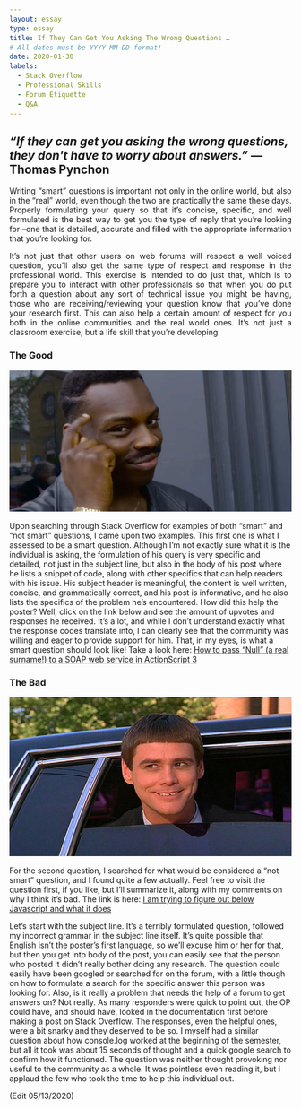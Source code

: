 ```yaml
---
layout: essay
type: essay
title: If They Can Get You Asking The Wrong Questions … 
# All dates must be YYYY-MM-DD format!
date: 2020-01-30
labels:
  - Stack Overflow
  - Professional Skills
  - Forum Etiquette 
  - Q&A
---
```


## *“If they can get you asking the wrong questions, they don't have to worry about answers.”* **― Thomas Pynchon**

<div style="text-align: justify">
Writing “smart” questions is important not only in the online world, but also in the “real” world, even though the two are practically the same these days. Properly formulating your query so that it’s concise, specific, and well formulated is the best way to get you the type of reply that you’re looking for –one that is detailed, accurate and filled with the appropriate information that you’re looking for. 

It’s not just that other users on web forums will respect a well voiced question, you’ll also get the same type of respect and response in the professional world. This exercise is intended to do just that, which is to prepare you to interact with other professionals so that when you do put forth a question about any sort of technical issue you might be having, those who are receiving/reviewing your question know that you’ve done your research first. This can also help a certain amount of respect for you both in the online communities and the real world ones. It’s not just a classroom exercise, but a life skill that you’re developing.
</div>

<div class="ui divider"></div>

### The Good
<img class="ui fluid image" src="../images/smart.jpg">


Upon searching through Stack Overflow for examples of both “smart” and “not smart” questions, I came upon two examples. This first one is what I assessed to be a smart question. Although I’m not exactly sure what it is the individual is asking, the formulation of his query is very specific and detailed, not just in the subject line, but also in the body of his post where he lists a snippet of code, along with other specifics that can help readers with his issue. His subject header is meaningful, the content is well written, concise, and grammatically correct, and his post is informative, and he also lists the specifics of the problem he’s encountered. How did this help the poster? Well, click on the link below and see the amount of upvotes and responses he received. It’s a lot, and while I don’t understand exactly what the response codes translate into, I can clearly see that the community was willing and eager to provide support for him. That, in my eyes, is what a smart question should look like! 
Take a look here:
<a href = "https://stackoverflow.com/questions/4456438/how-to-pass-null-a-real-surname-to-a-soap-web-service-in-actionscript-3"> How to pass “Null” (a real surname!) to a SOAP web service in ActionScript 3 </a>

<div class="ui divider"></div>

### The Bad
<img class="ui fluid image" src="../images/dumb.jpg">

For the second question, I searched for what would be considered a “not smart” question, and I found quite a few actually. Feel free to visit the question first, if you like, but I’ll summarize it, along with my comments on why I think it’s bad. 
The link is here: <a href= "https://stackoverflow.com/questions/45723965/i-am-trying-to-figure-out-below-javascript-and-what-it-does"> I am trying to figure out below Javascript and what it does </a>

Let’s start with the subject line. It’s a terribly formulated question, followed my incorrect grammar in the subject line itself. It’s quite possible that English isn’t the poster’s first language, so we’ll excuse him or her for that, but then you get into body of the post, you can easily see that the person who posted it didn’t really bother doing any research. The question could easily have been googled or searched for on the forum, with a little though on how to formulate a search for the specific answer this person was looking for. Also, is it really a problem that needs the help of a forum to get answers on? Not really. As many responders were quick to point out, the OP could have, and should have, looked in the documentation first before making a post on Stack Overflow. The responses, even the helpful ones, were a bit snarky and they deserved to be so. I myself had a similar question about how console.log worked at the beginning of the semester, but all it took was about 15 seconds of thought and a quick google search to confirm how it functioned. The question was neither thought provoking nor useful to the community as a whole. It was pointless even reading it, but I applaud the few who took the time to help this individual out.


(Edit 05/13/2020)